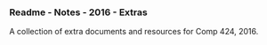 ### Readme - Notes - 2016 - Extras

A collection of extra documents and resources for Comp 424, 2016.
